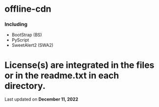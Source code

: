 # offline-cdn

### Including
  - BootStrap (BS)
  - PyScript
  - SweetAlert2 (SWA2)

# License(s) are integrated in the files or in the readme.txt in each directory.

Last updated on **December 11, 2022**
